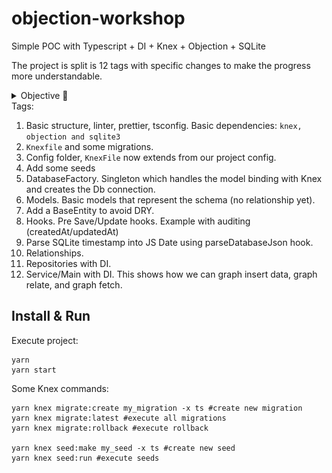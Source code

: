 # objection-workshop

Simple POC with Typescript + DI + Knex + Objection + SQLite

The project is split is 12 tags with specific changes to make the progress more understandable.

<details>
  <summary>Objective 🔨</summary>

![ER](plantuml.png?raw=true "ER")

</details>
Tags:

1. Basic structure, linter, prettier, tsconfig. Basic dependencies: `knex, objection and sqlite3`
2. `Knexfile` and some migrations.
3. Config folder, `KnexFile` now extends from our project config.
4. Add some seeds
5. DatabaseFactory. Singleton which handles the model binding with Knex and creates the Db connection.
6. Models. Basic models that represent the schema (no relationship yet).
7. Add a BaseEntity to avoid DRY.
8. Hooks. Pre Save/Update hooks. Example with auditing (createdAt/updatedAt)
9. Parse SQLite timestamp into JS Date using parseDatabaseJson hook.
10. Relationships.
11. Repositories with DI.
12. Service/Main with DI. This shows how we can graph insert data, graph relate, and graph fetch.

## Install & Run

Execute project:

```shell
yarn
yarn start
```

Some Knex commands:

```shell
yarn knex migrate:create my_migration -x ts #create new migration
yarn knex migrate:latest #execute all migrations
yarn knex migrate:rollback #execute rollback

yarn knex seed:make my_seed -x ts #create new seed
yarn knex seed:run #execute seeds
```
